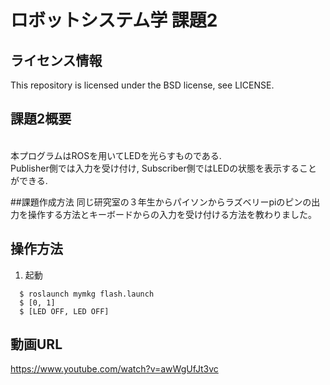 # ロボットシステム学 課題2
## ライセンス情報
This repository is licensed under the BSD license, see LICENSE.
## 課題2概要
<br>本プログラムはROSを用いてLEDを光らすものである.
<br>Publisher側では入力を受け付け, Subscriber側ではLEDの状態を表示することができる.

##課題作成方法
同じ研究室の３年生からパイソンからラズベリーpiのピンの出力を操作する方法とキーボードからの入力を受け付ける方法を教わりました。

## 操作方法
  1. 起動<br>
  ```
    $ roslaunch mymkg flash.launch
    $ [0, 1]
    $ [LED OFF, LED OFF]
  ```
## 動画URL
https://www.youtube.com/watch?v=awWgUfJt3vc
